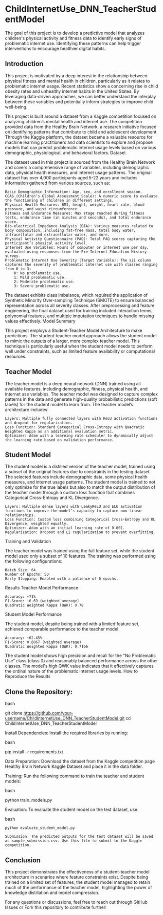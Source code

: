 # ChildInternetUse_DNN_TeacherStudentModel
The goal of this project is to develop a predictive model that analyzes children's physical activity and fitness data to identify early signs of problematic internet use. Identifying these patterns can help trigger interventions to encourage healthier digital habits.

## Introduction

This project is motivated by a deep interest in the relationship between physical fitness and mental health in children, particularly as it relates to problematic internet usage. Recent statistics show a concerning rise in child obesity rates and unhealthy internet habits in the United States. By leveraging data-driven approaches, we can better understand the interplay between these variables and potentially inform strategies to improve child well-being.

This project is built around a dataset from a Kaggle competition focused on analyzing children’s mental health and internet use. The competition provided data from the Healthy Brain Network, a research initiative focused on identifying patterns that contribute to child and adolescent development. Through the Kaggle platform, the dataset became a valuable resource for machine learning practitioners and data scientists to explore and propose models that can predict problematic internet usage levels based on various demographic, physiological, and behavioral factors.
Dataset

The dataset used in this project is sourced from the Healthy Brain Network and covers a comprehensive range of variables, including demographic data, physical health measures, and internet usage patterns. The original dataset has over 4,000 participants aged 5-22 years and includes information gathered from various sources, such as:

    Basic Demographic Information: Age, sex, and enrollment season.
    CGAS (Children’s Global Assessment Scale): A numeric score to evaluate the functioning of children in different settings.
    Physical Health Measures: BMI, height, weight, heart rate, blood pressure, and waist circumference.
    Fitness and Endurance Measures: Max stage reached during fitness tests, endurance time (in minutes and seconds), and total endurance score.
    Bio-electrical Impedance Analysis (BIA): Various measures related to body composition, including fat-free mass, total body water, intracellular and extracellular water, and more.
    Physical Activity Questionnaire (PAQ): Total PAQ scores capturing the participant’s physical activity level.
    Internet Use Variables: Hours of computer or internet use per day, evaluated using responses from the Pre-Internet Education History survey.
    Problematic Internet Use Severity (Target Variable): The sii column captures the severity of problematic internet use with classes ranging from 0 to 3:
        0: No problematic use.
        1: Mild problematic use.
        2: Moderate problematic use.
        3: Severe problematic use.

The dataset exhibits class imbalance, which required the application of Synthetic Minority Over-sampling Technique (SMOTE) to ensure balanced representation across all severity classes. After preprocessing and feature engineering, the final dataset used for training included interaction terms, polynomial features, and multiple imputation techniques to handle missing values effectively.
Model Summary

This project employs a Student-Teacher Model Architecture to make predictions. The student-teacher model approach allows the student model to mimic the outputs of a larger, more complex teacher model. This technique is particularly useful when the student model needs to perform well under constraints, such as limited feature availability or computational resources.

## Teacher Model

The teacher model is a deep neural network (DNN) trained using all available features, including demographic, fitness, physical health, and internet use variables. The teacher model was designed to capture complex patterns in the data and generate high-quality probabilistic predictions (soft labels) for the student model to learn from. The teacher model’s architecture includes:

    Layers: Multiple fully connected layers with ReLU activation functions and dropout for regularization.
    Loss Function: Standard Categorical Cross-Entropy with Quadratic Weighted Kappa as an additional evaluation metric.
    Optimizer: Adam with a learning rate scheduler to dynamically adjust the learning rate based on validation performance.

## Student Model

The student model is a distilled version of the teacher model, trained using a subset of the original features due to constraints in the testing dataset. The selected features include demographic data, some physical health measures, and internet usage patterns. The student model is trained to not only optimize for the true labels but also to match the output distribution of the teacher model through a custom loss function that combines Categorical Cross-Entropy and KL Divergence.

    Layers: Multiple dense layers with LeakyReLU and ELU activation functions to improve the model’s capacity to capture non-linear relationships.
    Loss Function: Custom loss combining Categorical Cross-Entropy and KL Divergence, weighted equally.
    Optimizer: Adam with an initial learning rate of 0.001.
    Regularization: Dropout and L2 regularization to prevent overfitting.

Training and Validation

The teacher model was trained using the full feature set, while the student model used only a subset of 10 features. The training was performed using the following configurations:

    Batch Size: 64
    Number of Epochs: 50
    Early Stopping: Enabled with a patience of 6 epochs.

Results
Teacher Model Performance

    Accuracy: ~71%
    F1-Score: ~0.69 (weighted average)
    Quadratic Weighted Kappa (QWK): 0.78

Student Model Performance

The student model, despite being trained with a limited feature set, achieved comparable performance to the teacher model:

    Accuracy: ~62.45%
    F1-Score: 0.6067 (weighted average)
    Quadratic Weighted Kappa (QWK): 0.7166

The student model shows high precision and recall for the "No Problematic Use" class (class 0) and reasonably balanced performance across the other classes. The model's high QWK value indicates that it effectively captures the ordinal nature of the problematic internet usage levels.
How to Reproduce the Results

## Clone the Repository:

bash

git clone https://github.com/your-username/ChildInternetUse_DNN_TeacherStudentModel.git
cd ChildInternetUse_DNN_TeacherStudentModel

Install Dependencies: Install the required libraries by running:

bash

pip install -r requirements.txt

Data Preparation: Download the dataset from the Kaggle competition page Healthy Brain Network Kaggle Dataset and place it in the data folder.

Training: Run the following command to train the teacher and student models:

bash

python train_models.py

Evaluation: To evaluate the student model on the test dataset, use:

bash

    python evaluate_student_model.py

    Submission: The predicted outputs for the test dataset will be saved as sample_submission.csv. Use this file to submit to the Kaggle competition.

## Conclusion

This project demonstrates the effectiveness of a student-teacher model architecture in scenarios where feature constraints exist. Despite being trained on a limited set of features, the student model managed to retain much of the performance of the teacher model, highlighting the power of knowledge distillation and model compression.

For any questions or discussions, feel free to reach out through GitHub Issues or Fork this repository to contribute further!
